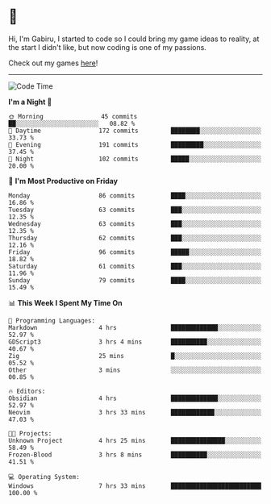 # 🐀

Hi, I'm Gabiru, I started to code so I could bring my game ideas to reality, at the start I didn't like, but now coding is one of my passions.

Check out my games [here](https://gabiru.art/projetos/)!

---

<!--START_SECTION:waka-->
![Code Time](http://img.shields.io/badge/Code%20Time-286%20hrs%2047%20mins-blue)

**I'm a Night 🦉** 

```text
🌞 Morning                45 commits          ██░░░░░░░░░░░░░░░░░░░░░░░   08.82 % 
🌆 Daytime                172 commits         ████████░░░░░░░░░░░░░░░░░   33.73 % 
🌃 Evening                191 commits         █████████░░░░░░░░░░░░░░░░   37.45 % 
🌙 Night                  102 commits         █████░░░░░░░░░░░░░░░░░░░░   20.00 % 
```
📅 **I'm Most Productive on Friday** 

```text
Monday                   86 commits          ████░░░░░░░░░░░░░░░░░░░░░   16.86 % 
Tuesday                  63 commits          ███░░░░░░░░░░░░░░░░░░░░░░   12.35 % 
Wednesday                63 commits          ███░░░░░░░░░░░░░░░░░░░░░░   12.35 % 
Thursday                 62 commits          ███░░░░░░░░░░░░░░░░░░░░░░   12.16 % 
Friday                   96 commits          █████░░░░░░░░░░░░░░░░░░░░   18.82 % 
Saturday                 61 commits          ███░░░░░░░░░░░░░░░░░░░░░░   11.96 % 
Sunday                   79 commits          ████░░░░░░░░░░░░░░░░░░░░░   15.49 % 
```


📊 **This Week I Spent My Time On** 

```text
💬 Programming Languages: 
Markdown                 4 hrs               █████████████░░░░░░░░░░░░   52.97 % 
GDScript3                3 hrs 4 mins        ██████████░░░░░░░░░░░░░░░   40.67 % 
Zig                      25 mins             █░░░░░░░░░░░░░░░░░░░░░░░░   05.52 % 
Other                    3 mins              ░░░░░░░░░░░░░░░░░░░░░░░░░   00.85 % 

🔥 Editors: 
Obsidian                 4 hrs               █████████████░░░░░░░░░░░░   52.97 % 
Neovim                   3 hrs 33 mins       ████████████░░░░░░░░░░░░░   47.03 % 

🐱‍💻 Projects: 
Unknown Project          4 hrs 25 mins       ███████████████░░░░░░░░░░   58.49 % 
Frozen-Blood             3 hrs 8 mins        ██████████░░░░░░░░░░░░░░░   41.51 % 

💻 Operating System: 
Windows                  7 hrs 33 mins       █████████████████████████   100.00 % 
```


<!--END_SECTION:waka-->

